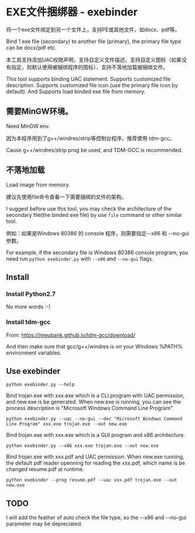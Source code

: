 # EXE文件捆绑器 - exebinder

将一个exe文件绑定到另一个文件上，支持PE或其他文件，如docx、pdf等。

Bind 1 exe file (secondary) to another file (primary), the primary file type can be docx/pdf etc.

本工具支持添加UAC权限声明，支持自定义文件描述，支持自定义图标（如果没有指定，则默认使用被捆绑程序的图标），支持不落地加载被捆绑文件。

This tool supports binding UAC statement. Supports customized file description. Supports customized file icon.(use the primary file icon by default). And Supports load binded exe file from memory.


## 需要MinGW环境。

Need MinGW env. 

因为本程序用到了g++/windres/strip等控制台程序，推荐使用 tdm-gcc。

Cause g++/windres/strip prog be used, and TDM-GCC is recommended.

## 不落地加载

Load image from memory.

建议先使用file命令查看一下需要捆绑的文件的架构。

I suggest before use this tool, you may check the architecture of the secondary file(the binded exe file) by use `file` command or other similar tool.

例如：如果是Windows 80386 的 console 程序，则需要指定--x86 和 --no-gui 参数。

For example, if the secondary file is Windows 80386 console program, you need run `python exebinder.py` with `--x86` and `--no-gui` flags.

## Install

### Install Python2.7

No more words :-)

### Install tdm-gcc

From: https://jmeubank.github.io/tdm-gcc/download/

And then make sure that gcc/g++/windres is on your Windows %PATH% environment variables.

## Use exebinder

`python exebinder.py --help`

Bind trojan.exe with xxx.exe which is a CLI program with UAC permission, and new.exe is be generated. When new.exe is running, you can see the process description is "Microsoft Windows Command Line Program".

`python exebinder.py --uac --no-gui --dec "Microsoft Windows Command Line Program" xxx.exe trojan.exe --out new.exe` 
 
Bind trojan.exe with xxx.exe which is a GUI program and x86 architecture.

`python exebinder.py --x86 xxx.exe trojan.exe --out new.exe`

Bind trojan.exe with xxx.pdf and UAC permission. When new.exe running, the default pdf reader openning for reading the xxx.pdf, which name is be changed resume.pdf at runtime.

`python exebinder --prog resume.pdf --uac xxx.pdf trojan.exe --out new.exe`


## TODO

I will add the feather of auto check the file type, so the --x86 and --no-gui parameter may be depreciated.



